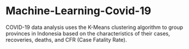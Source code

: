 # Machine-Learning-Covid-19
COVID-19 data analysis uses the K-Means clustering algorithm to group provinces in Indonesia based on the characteristics of their cases, recoveries, deaths, and CFR (Case Fatality Rate).
